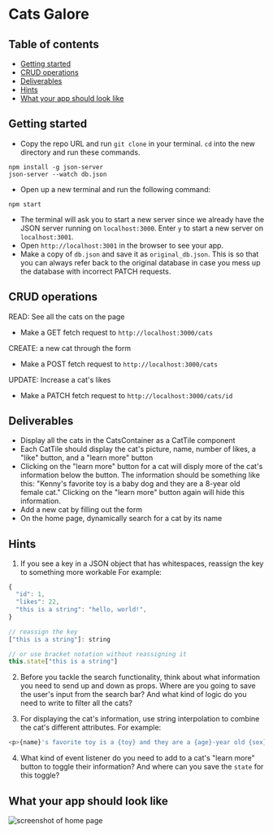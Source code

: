 # Cats Galore
## Table of contents
* [Getting started](#getting-started)
* [CRUD operations](#crud)
* [Deliverables](#deliverables)
* [Hints](#hints)
* [What your app should look like](#preview)

<a name="getting-started"/>

## Getting started
* Copy the repo URL and run `git clone` in your terminal. `cd` into the new directory and run these commands.

```
npm install -g json-server
json-server --watch db.json
```

* Open up a new terminal and run the following command:

```
npm start
```

* The terminal will ask you to start a new server since we already have the JSON server running on `localhost:3000`. Enter `y` to start a new server on `localhost:3001`.
* Open `http://localhost:3001` in the browser to see your app.
* Make a copy of `db.json` and save it as `original_db.json`. This is so that you can always refer back to the original database in case you mess up the database with incorrect PATCH requests.

<a name="crud"/>

## CRUD operations
READ: See all the cats on the page
* Make a GET fetch request to `http://localhost:3000/cats`

CREATE: a new cat through the form
* Make a POST fetch request to `http://localhost:3000/cats`

UPDATE: Increase a cat's likes
* Make a PATCH fetch request to `http://localhost:3000/cats/id`

<a name="deliverables"/>

## Deliverables
* Display all the cats in the CatsContainer as a CatTile component
* Each CatTile should display the cat's picture, name, number of likes, a "like" button, and a "learn more" button
* Clicking on the "learn more" button for a cat will disply more of the cat's information below the button. The information should be something like this: "Kenny's favorite toy is a baby dog and they are a 8-year old female cat." Clicking on the "learn more" button again will hide this information.
* Add a new cat by filling out the form
* On the home page, dynamically search for a cat by its name

<a name="hints"/>

## Hints
1. If you see a key in a JSON object that has whitespaces, reassign the key to something more workable
For example:

```javascript
{
  "id": 1,
  "likes": 22,
  "this is a string": "hello, world!",
}

// reassign the key
["this is a string"]: string

// or use bracket notation without reassigning it
this.state["this is a string"]
 ```

2. Before you tackle the search functionality, think about what information you need to send up and down as props. Where are you going to save the user's input from the search bar? And what kind of logic do you need to write to filter all the cats? 

3. For displaying the cat's information, use string interpolation to combine the cat's different attributes.
For example:

```javascript
<p>{name}'s favorite toy is a {toy} and they are a {age}-year old {sex} cat.</p>
```

4. What kind of event listener do you need to add to a cat's "learn more" button to toggle their information? And where can you save the `state` for this toggle?

<a name="preview"/>

## What your app should look like
![screenshot of home page](https://imgur.com/42Rvsqo.png)
